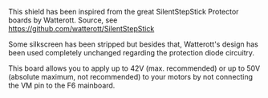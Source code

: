 This shield has been inspired from the great SilentStepStick Protector boards by Watterott.
Source, see https://github.com/watterott/SilentStepStick

Some silkscreen has been stripped but besides that, Watterott's design has been used completely unchanged regarding the protection diode circuitry.

This board allows you to apply up to 42V (max. recommended) or up to 50V (absolute maximum, not recommended) to your motors by not connecting the VM pin to the F6 mainboard.
